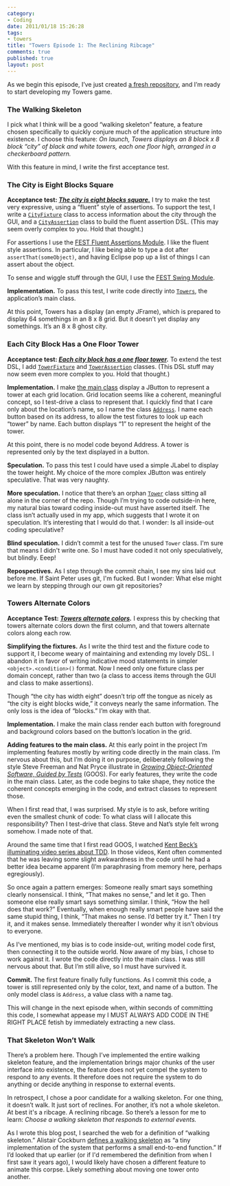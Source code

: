```yaml
--- 
category: 
- Coding
date: 2011/01/18 15:26:28
tags: 
- towers
title: "Towers Episode 1: The Reclining Ribcage"
comments: true
published: true
layout: post
---
```


<p>As we begin this episode, I’ve just created <a href="https://github.com/dhemery/Towers/commit/252be5b80247ba67f5e04a25ad5ac4b88c0c059a">a fresh repository</a>, and I’m ready to start developing my Towers game.</p>

<h3>The Walking Skeleton</h3>

<p>I pick what I think will be a good “walking skeleton” feature, a feature chosen specifically to quickly conjure much of the application structure into existence. I choose this feature: <em>On launch, Towers displays an 8 block x 8 block “city” of black and white towers, each one floor high, arranged in a checkerboard pattern.</em></p>

<p>With this feature in mind, I write the first acceptance test.</p>

<h3>The City is Eight Blocks Square</h3>

<p><strong>Acceptance test: <em><a href="https://github.com/dhemery/Towers/blob/7bf3a0496709373f5724e2b7a7dfebdf45b17698/test/acceptance/com/dhemery/towers/application/OnLaunch.java">The city is eight blocks square.</a></em></strong> I try to make the test very expressive, using a “fluent” style of assertions. To support the test, I write a <code><a href="https://github.com/dhemery/Towers/blob/057d4dec5bbce846f2cb666fbd40fda92812c2b6/test/acceptance/com/dhemery/towers/application/fixtures/CityFixture.java">CityFixture</a></code> class to access information about the city through the GUI, and a <code><a href="https://github.com/dhemery/Towers/blob/057d4dec5bbce846f2cb666fbd40fda92812c2b6/test/acceptance/com/dhemery/towers/application/fixtures/CityAssertion.java">CityAssertion</a></code> class to build the fluent assertion DSL. (This may seem overly complex to you. Hold that thought.)</p>

<p>For assertions I use the <a href="http://docs.codehaus.org/display/FEST/Fluent+Assertions+Module">FEST Fluent Assertions Module</a>. I like the fluent style assertions. In particular, I like being able to type a dot after <code>assertThat(someObject)</code>, and having Eclipse pop up a list of things I can assert about the object.</p>

<p>To sense and wiggle stuff through the GUI, I use the <a href="http://docs.codehaus.org/display/FEST/Swing+Module">FEST Swing Module</a>.</p>

<p><strong>Implementation.</strong> To pass this test, I write code directly into <code><a href="https://github.com/dhemery/Towers/blob/7bf3a0496709373f5724e2b7a7dfebdf45b17698/src/com/dhemery/towers/application/Towers.java">Towers</a></code>, the application’s main class.</p>

<p>At this point, Towers has a display (an empty JFrame), which is prepared to display 64 somethings in an 8 x 8 grid. But it doesn’t yet display any somethings. It’s an 8 x 8 ghost city.</p>

<h3>Each City Block Has a One Floor Tower</h3>

<p><strong>Acceptance test: <em><a href="https://github.com/dhemery/Towers/blob/ec08ffa0727c1fd314fed881fd1086e8d63227bd/test/acceptance/com/dhemery/towers/application/OnLaunch.java">Each city block has a one floor tower</a>.</em></strong> To extend the test DSL, I add <code><a href="https://github.com/dhemery/Towers/blob/ec08ffa0727c1fd314fed881fd1086e8d63227bd/test/acceptance/com/dhemery/towers/application/fixtures/TowerFixture.java">TowerFixture</a></code> and <code><a href="https://github.com/dhemery/Towers/blob/ec08ffa0727c1fd314fed881fd1086e8d63227bd/test/acceptance/com/dhemery/towers/application/fixtures/TowerAssertion.java">TowerAssertion</a></code> classes. (This DSL stuff may now seem even more complex to you. Hold that thought.)</p>

<p><strong>Implementation.</strong> I make <a href="https://github.com/dhemery/Towers/blob/ec08ffa0727c1fd314fed881fd1086e8d63227bd/src/com/dhemery/towers/application/Towers.java">the main class</a> display a JButton to represent a tower at each grid location. Grid location seems like a coherent, meaningful concept, so I test-drive a class to represent that. I quickly find that I care only about the location’s name, so I name the class <code><a href="https://github.com/dhemery/Towers/blob/ec08ffa0727c1fd314fed881fd1086e8d63227bd/src/com/dhemery/towers/model/Address.java">Address</a></code>. I name each button based on its address, to allow the test fixtures to look up each “tower” by name. Each button displays “1” to represent the height of the tower.</p>

<p>At this point, there is no model code beyond Address. A tower is represented only by the text displayed in a button.</p>

<p><strong>Speculation.</strong> To pass this test I could have used a simple JLabel to display the tower height. My choice of the more complex JButton was entirely speculative. That was very naughty.</p>

<p><strong>More speculation.</strong> I notice that there’s an orphan <code><a href="https://github.com/dhemery/Towers/blob/ec08ffa0727c1fd314fed881fd1086e8d63227bd/src/com/dhemery/towers/model/Tower.java">Tower</a></code> class sitting all alone in the corner of the repo. Though I’m trying to code outside-in here, my natural bias toward coding inside-out must have asserted itself. The class isn’t actually used in my app, which suggests that I wrote it on speculation. It’s interesting that I would do that. I wonder: Is all inside-out coding speculative?</p>

<p><strong>Blind speculation.</strong> I didn’t commit a test for the unused <code>Tower</code> class. I'm sure that means I didn't write one. So I must have coded it not only speculatively, but blindly. Eeep!</p>

<p><strong>Repospectives.</strong> As I step through the commit chain, I see my sins laid out before me. If Saint Peter uses git, I'm fucked. But I wonder: What else might we learn by stepping through our own git repositories?</p>

<h3>Towers Alternate Colors</h3>

<p><strong>Acceptance Test: <em><a href="https://github.com/dhemery/Towers/blob/master/test/acceptance/com/dhemery/towers/application/OnLaunch.java">Towers alternate colors</a>.</em></strong> I express this by checking that towers alternate colors down the first column, and that towers alternate colors along each row.</p>

<p><strong>Simplifying the fixtures.</strong> As I write the third test and the fixture code to support it, I become weary of maintaining and extending my lovely DSL. I abandon it in favor of writing indicative mood statements in simpler <code>&lt;object&gt;.&lt;condition&gt;()</code> format. Now I need only one fixture class per domain concept, rather than two (a class to access items through the GUI and class to make assertions).</p>

<p>Though “the city has width eight” doesn’t trip off the tongue as nicely as “the city is eight blocks wide,” it conveys nearly the same information. The only loss is the idea of “blocks.” I’m okay with that.</p>

<p><strong>Implementation.</strong> I make the main class render each button with foreground and background colors based on the button’s location in the grid.</p>

<p><strong>Adding features to the main class.</strong> At this early point in the project I’m implementing features mostly by writing code directly in the main class. I’m nervous about this, but I’m doing it on purpose, deliberately following the style Steve Freeman and Nat Pryce illustrate in <em><a href="http://www.amazon.com/exec/obidos/ASIN/0321503627/dalehemery-20">Growing Object-Oriented Software, Guided by Tests</a></em> (GOOS). For early features, they write the code in the main class. Later, as the code begins to take shape, they notice the coherent concepts emerging in the code, and extract classes to represent those.</p>

<p>When I first read that, I was surprised. My style is to ask, before writing even the smallest chunk of code: To what class will I allocate this responsibility? Then I test-drive that class. Steve and Nat’s style felt wrong somehow. I made note of that.</p>

<p>Around the same time that I first read GOOS, I watched <a href="http://pragprog.com/screencasts/v-kbtdd/test-driven-development">Kent Beck’s illuminating video series about TDD</a>. In those videos, Kent often commented that he was leaving some slight awkwardness in the code until he had a better idea became apparent (I’m paraphrasing from memory here, perhaps egregiously).</p>

<p>So once again a pattern emerges: Someone really smart says something clearly nonsensical. I think, “That makes no sense,” and let it go. Then someone else really smart says something similar. I think, “How the hell does that work?” Eventually, when enough really smart people have said the same stupid thing, I think, “That makes no sense. I’d better try it.” Then I try it, and it makes sense. Immediately thereafter I wonder why it isn’t obvious to everyone.</p>

<p>As I’ve mentioned, my bias is to code inside-out, writing model code first, then connecting it to the outside world. Now aware of my bias, I chose to work against it. I wrote the code directly into the main class. I was still nervous about that. But I’m still alive, so I must have survived it.</p>

<p><strong>Commit.</strong> The first feature finally fully functions. As I commit this code, a tower is still represented only by the color, text, and name of a button. The only model class is <code>Address</code>, a value class with a name tag.</p>

<p>This will change in the next episode when, within seconds of committing this code, I somewhat appease my I MUST ALWAYS ADD CODE IN THE RIGHT PLACE fetish by immediately extracting a new class.</p>

<h3>That Skeleton Won’t Walk</h3>

<p>There’s a problem here. Though I’ve implemented the entire walking skeleton feature, and the implementation brings major chunks of the user interface into existence, the feature does not yet compel the system to respond to any events. It therefore does not require the system to do anything or decide anything in response to external events.</p>

<p>In retrospect, I chose a poor candidate for a walking skeleton. For one thing, it doesn’t walk. It just sort of reclines. For another, it’s not a whole skeleton. At best it's a ribcage. A reclining ribcage. So there’s a lesson for me to learn: <em>Choose a walking skeleton that responds to external events.</em></p>

<p>As I wrote this blog post, I searched the web for a definition of “walking skeleton.” Alistair Cockburn <a href="http://alistair.cockburn.us/Walking+skeleton">defines a walking skeleton</a> as “a tiny implementation of the system that performs a small end-to-end function.” If I’d looked that up earlier (or if I'd remembered the definition from when I first saw it years ago), I would likely have chosen a different feature to animate this corpse. Likely something about moving one tower onto another.</p>

